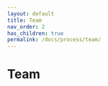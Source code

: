 ```yaml
---
layout: default
title: Team
nav_order: 2
has_children: true
permalink: /docs/process/team/
---
```


# Team

